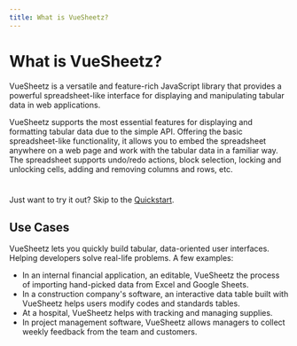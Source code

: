 ```yaml
---
title: What is VueSheetz?
---
```


# What is VueSheetz?

VueSheetz is a versatile and feature-rich JavaScript library that provides a powerful spreadsheet-like interface for displaying and manipulating tabular data in web applications.

VueSheetz supports the most essential features for displaying and formatting tabular data due to the simple API. Offering the basic spreadsheet-like functionality, it allows you to embed the spreadsheet anywhere on a web page and work with the tabular data in a familiar way. The spreadsheet supports undo/redo actions, block selection, locking and unlocking cells, adding and removing columns and rows, etc.

<div class="tip custom-block" style="padding-top: 10px">

Just want to try it out? Skip to the [Quickstart](./).

</div>

## Use Cases

VueSheetz lets you quickly build tabular, data-oriented user interfaces. Helping developers solve real-life problems. A few examples:

- In an internal financial application, an editable, VueSheetz the process of importing hand-picked data from Excel and Google Sheets.
- In a construction company's software, an interactive data table built with VueSheetz helps users modify codes and standards tables.
- At a hospital, VueSheetz helps with tracking and managing supplies.
- In project management software, VueSheetz allows managers to collect weekly feedback from the team and customers.
